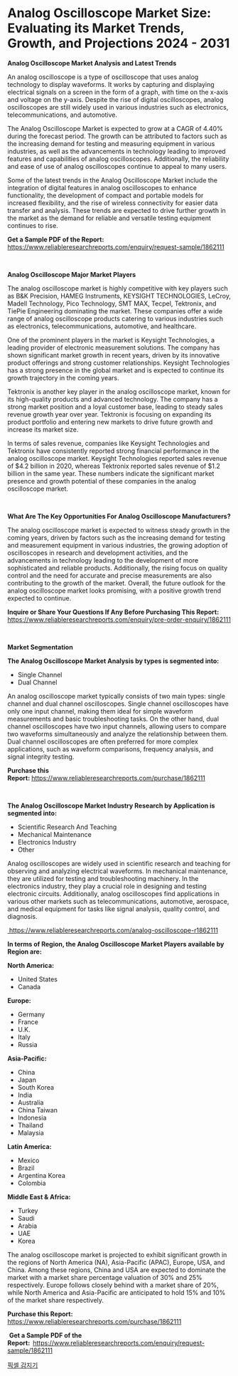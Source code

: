 <p><h1>Analog Oscilloscope Market Size: Evaluating its Market Trends, Growth, and Projections 2024 - 2031</h1></p><p><strong>Analog Oscilloscope Market Analysis and Latest Trends</strong></p>
<p><p>An analog oscilloscope is a type of oscilloscope that uses analog technology to display waveforms. It works by capturing and displaying electrical signals on a screen in the form of a graph, with time on the x-axis and voltage on the y-axis. Despite the rise of digital oscilloscopes, analog oscilloscopes are still widely used in various industries such as electronics, telecommunications, and automotive.</p><p>The Analog Oscilloscope Market is expected to grow at a CAGR of 4.40% during the forecast period. The growth can be attributed to factors such as the increasing demand for testing and measuring equipment in various industries, as well as the advancements in technology leading to improved features and capabilities of analog oscilloscopes. Additionally, the reliability and ease of use of analog oscilloscopes continue to appeal to many users.</p><p>Some of the latest trends in the Analog Oscilloscope Market include the integration of digital features in analog oscilloscopes to enhance functionality, the development of compact and portable models for increased flexibility, and the rise of wireless connectivity for easier data transfer and analysis. These trends are expected to drive further growth in the market as the demand for reliable and versatile testing equipment continues to rise.</p></p>
<p><strong>Get a Sample PDF of the Report:&nbsp;</strong> <a href="https://www.reliableresearchreports.com/enquiry/request-sample/1862111">https://www.reliableresearchreports.com/enquiry/request-sample/1862111</a></p>
<p>&nbsp;</p>
<p><strong>Analog Oscilloscope Major Market Players</strong></p>
<p><p>The analog oscilloscope market is highly competitive with key players such as B&K Precision, HAMEG Instruments, KEYSIGHT TECHNOLOGIES, LeCroy, Madell Technology, Pico Technology, SMT MAX, Tecpel, Tektronix, and TiePie Engineering dominating the market. These companies offer a wide range of analog oscilloscope products catering to various industries such as electronics, telecommunications, automotive, and healthcare.</p><p>One of the prominent players in the market is Keysight Technologies, a leading provider of electronic measurement solutions. The company has shown significant market growth in recent years, driven by its innovative product offerings and strong customer relationships. Keysight Technologies has a strong presence in the global market and is expected to continue its growth trajectory in the coming years.</p><p>Tektronix is another key player in the analog oscilloscope market, known for its high-quality products and advanced technology. The company has a strong market position and a loyal customer base, leading to steady sales revenue growth year over year. Tektronix is focusing on expanding its product portfolio and entering new markets to drive future growth and increase its market size.</p><p>In terms of sales revenue, companies like Keysight Technologies and Tektronix have consistently reported strong financial performance in the analog oscilloscope market. Keysight Technologies reported sales revenue of $4.2 billion in 2020, whereas Tektronix reported sales revenue of $1.2 billion in the same year. These numbers indicate the significant market presence and growth potential of these companies in the analog oscilloscope market.</p></p>
<p>&nbsp;</p>
<p><strong>What Are The Key Opportunities For Analog Oscilloscope Manufacturers?</strong></p>
<p><p>The analog oscilloscope market is expected to witness steady growth in the coming years, driven by factors such as the increasing demand for testing and measurement equipment in various industries, the growing adoption of oscilloscopes in research and development activities, and the advancements in technology leading to the development of more sophisticated and reliable products. Additionally, the rising focus on quality control and the need for accurate and precise measurements are also contributing to the growth of the market. Overall, the future outlook for the analog oscilloscope market looks promising, with a positive growth trend expected to continue.</p></p>
<p><strong>Inquire or Share Your Questions If Any Before Purchasing This Report:</strong> <a href="https://www.reliableresearchreports.com/enquiry/pre-order-enquiry/1862111">https://www.reliableresearchreports.com/enquiry/pre-order-enquiry/1862111</a></p>
<p>&nbsp;</p>
<p><strong>Market Segmentation</strong></p>
<p><strong>The Analog Oscilloscope Market Analysis by types is segmented into:</strong></p>
<p><ul><li>Single Channel</li><li>Dual Channel</li></ul></p>
<p><p>An analog oscilloscope market typically consists of two main types: single channel and dual channel oscilloscopes. Single channel oscilloscopes have only one input channel, making them ideal for simple waveform measurements and basic troubleshooting tasks. On the other hand, dual channel oscilloscopes have two input channels, allowing users to compare two waveforms simultaneously and analyze the relationship between them. Dual channel oscilloscopes are often preferred for more complex applications, such as waveform comparisons, frequency analysis, and signal integrity testing.</p></p>
<p><strong>Purchase this Report:&nbsp;</strong><a href="https://www.reliableresearchreports.com/purchase/1862111">https://www.reliableresearchreports.com/purchase/1862111</a></p>
<p>&nbsp;</p>
<p><strong>The Analog Oscilloscope Market Industry Research by Application is segmented into:</strong></p>
<p><ul><li>Scientific Research And Teaching</li><li>Mechanical Maintenance</li><li>Electronics Industry</li><li>Other</li></ul></p>
<p><p>Analog oscilloscopes are widely used in scientific research and teaching for observing and analyzing electrical waveforms. In mechanical maintenance, they are utilized for testing and troubleshooting machinery. In the electronics industry, they play a crucial role in designing and testing electronic circuits. Additionally, analog oscilloscopes find applications in various other markets such as telecommunications, automotive, aerospace, and medical equipment for tasks like signal analysis, quality control, and diagnosis.</p></p>
<p><a href="https://www.reliableresearchreports.com/analog-oscilloscope-r1862111">&nbsp;https://www.reliableresearchreports.com/analog-oscilloscope-r1862111</a></p>
<p><strong>In terms of Region, the Analog Oscilloscope Market Players available by Region are:</strong></p>
<p>
    <p> <strong> North America: </strong>
        <ul>
            <li>United States</li>
            <li>Canada</li>
        </ul>
        </p> 
    <p> <strong> Europe: </strong>
        <ul>
            <li>Germany</li>
            <li>France</li>
            <li>U.K.</li>
            <li>Italy</li>
            <li>Russia</li>
        </ul>
        </p> 
    <p> <strong> Asia-Pacific: </strong>
        <ul>
            <li>China</li>
            <li>Japan</li>
            <li>South Korea</li>
            <li>India</li>
            <li>Australia</li>
            <li>China Taiwan</li>
            <li>Indonesia</li>
            <li>Thailand</li>
            <li>Malaysia</li>
        </ul>
        </p> 
    <p> <strong> Latin America: </strong>
        <ul>
            <li>Mexico</li>
            <li>Brazil</li>
            <li>Argentina Korea</li>
            <li>Colombia</li>
        </ul>
        </p> 
    <p> <strong> Middle East & Africa: </strong>
        <ul>
            <li>Turkey</li>
            <li>Saudi</li>
            <li>Arabia</li>
            <li>UAE</li>
            <li>Korea</li>
        </ul>
    </p>
    </p>
<p><p>The analog oscilloscope market is projected to exhibit significant growth in the regions of North America (NA), Asia-Pacific (APAC), Europe, USA, and China. Among these regions, China and USA are expected to dominate the market with a market share percentage valuation of 30% and 25% respectively. Europe follows closely behind with a market share of 20%, while North America and Asia-Pacific are anticipated to hold 15% and 10% of the market share respectively.</p></p>
<p><strong>Purchase this Report: </strong><a href="https://www.reliableresearchreports.com/purchase/1862111">https://www.reliableresearchreports.com/purchase/1862111</a></p>
<p>&nbsp;<strong>Get a Sample PDF of the Report:&nbsp;&nbsp;</strong><a href="https://www.reliableresearchreports.com/enquiry/request-sample/1862111">https://www.reliableresearchreports.com/enquiry/request-sample/1862111</a></p>
<p><strong></strong></p>
<p><p><a href="https://medium.com/@bennyuigleyjks/%ED%94%BD%EC%85%80-%EA%B0%90%EC%A7%80%EA%B8%B0-%EC%8B%9C%EC%9E%A5-%EC%9D%B8%EC%82%AC%EC%9D%B4%ED%8A%B8-%EC%8B%9C%EC%9E%A5-%EB%8F%99%ED%96%A5-%EC%84%B1%EC%9E%A5-2024%EB%85%84%EB%B6%80%ED%84%B0-2031%EB%85%84%EA%B9%8C%EC%A7%80-%EC%98%88%EC%B8%A1%EB%90%9C-%EA%B2%83-31a2697be0ce">픽셀 감지기</a></p></p>